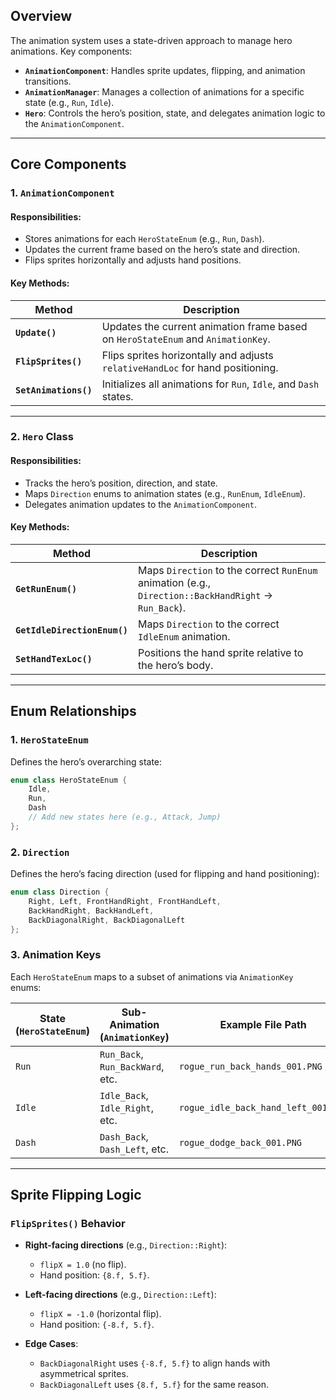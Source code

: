 ## **Overview**
The animation system uses a state-driven approach to manage hero animations. Key components:
- **`AnimationComponent`**: Handles sprite updates, flipping, and animation transitions.
- **`AnimationManager`**: Manages a collection of animations for a specific state (e.g., `Run`, `Idle`).
- **`Hero`**: Controls the hero’s position, state, and delegates animation logic to the `AnimationComponent`.

---

## **Core Components**

### **1. `AnimationComponent`**
#### Responsibilities:
- Stores animations for each `HeroStateEnum` (e.g., `Run`, `Dash`).
- Updates the current frame based on the hero’s state and direction.
- Flips sprites horizontally and adjusts hand positions.

#### Key Methods:
| Method | Description |  
|--------|-------------|  
| **`Update()`** | Updates the current animation frame based on `HeroStateEnum` and `AnimationKey`. |  
| **`FlipSprites()`** | Flips sprites horizontally and adjusts `relativeHandLoc` for hand positioning. |  
| **`SetAnimations()`** | Initializes all animations for `Run`, `Idle`, and `Dash` states. |  

---

### **2. `Hero` Class**
#### Responsibilities:
- Tracks the hero’s position, direction, and state.
- Maps `Direction` enums to animation states (e.g., `RunEnum`, `IdleEnum`).
- Delegates animation updates to the `AnimationComponent`.

#### Key Methods:
| Method | Description |  
|--------|-------------|  
| **`GetRunEnum()`** | Maps `Direction` to the correct `RunEnum` animation (e.g., `Direction::BackHandRight` → `Run_Back`). |  
| **`GetIdleDirectionEnum()`** | Maps `Direction` to the correct `IdleEnum` animation. |  
| **`SetHandTexLoc()`** | Positions the hand sprite relative to the hero’s body. |  

---

## **Enum Relationships**

### **1. `HeroStateEnum`**
Defines the hero’s overarching state:
```cpp  
enum class HeroStateEnum {  
    Idle,  
    Run,  
    Dash  
    // Add new states here (e.g., Attack, Jump)  
};  
```  

### **2. `Direction`**
Defines the hero’s facing direction (used for flipping and hand positioning):
```cpp  
enum class Direction {  
    Right, Left, FrontHandRight, FrontHandLeft,  
    BackHandRight, BackHandLeft,  
    BackDiagonalRight, BackDiagonalLeft  
};  
```  

### **3. Animation Keys**
Each `HeroStateEnum` maps to a subset of animations via `AnimationKey` enums:

| State (`HeroStateEnum`) | Sub-Animation (`AnimationKey`)         | Example File Path                     |
|-------------------------|----------------------------------------|---------------------------------------|
| `Run`                 | `Run_Back`, `Run_BackWard`, etc.        | `rogue_run_back_hands_001.PNG`        |
| `Idle`                | `Idle_Back`, `Idle_Right`, etc.         | `rogue_idle_back_hand_left_001.PNG`   |
| `Dash`                | `Dash_Back`, `Dash_Left`, etc.          | `rogue_dodge_back_001.PNG`            |

___

## **Sprite Flipping Logic**
### **`FlipSprites()` Behavior**
- **Right-facing directions** (e.g., `Direction::Right`):
    - `flipX = 1.0` (no flip).
    - Hand position: `{8.f, 5.f}`.

- **Left-facing directions** (e.g., `Direction::Left`):
    - `flipX = -1.0` (horizontal flip).
    - Hand position: `{-8.f, 5.f}`.

- **Edge Cases**:
    - `BackDiagonalRight` uses `{-8.f, 5.f}` to align hands with asymmetrical sprites.
    - `BackDiagonalLeft` uses `{8.f, 5.f}` for the same reason.